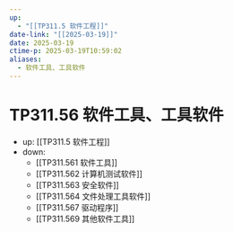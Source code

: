 ```yaml
---
up:
  - "[[TP311.5 软件工程]]"
date-link: "[[2025-03-19]]"
date: 2025-03-19
ctime-p: 2025-03-19T10:59:02
aliases:
  - 软件工具、工具软件
---
```


# TP311.56 软件工具、工具软件

- up: [[TP311.5 软件工程]]
- down:
	- [[TP311.561 软件工具]]
	- [[TP311.562 计算机测试软件]]
	- [[TP311.563 安全软件]]
	- [[TP311.564 文件处理工具软件]]
	- [[TP311.567 驱动程序]]
	- [[TP311.569 其他软件工具]]
